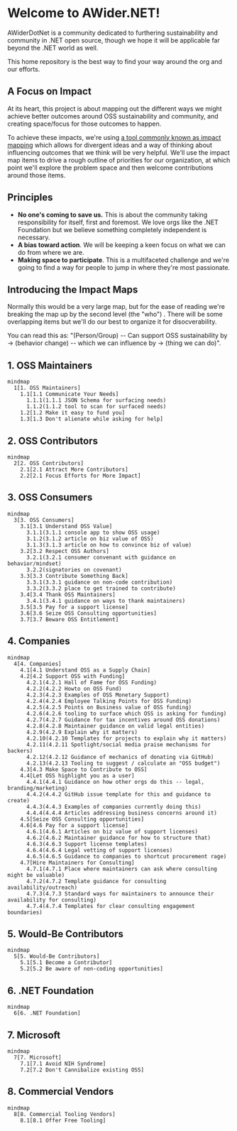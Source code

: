 # Welcome to AWider.NET!

AWiderDotNet is a community dedicated to furthering sustainability and community in .NET open source, though we hope it will be applicable far beyond the .NET world as well.

This home repository is the best way to find your way around the org and our efforts.

## A Focus on Impact

At its heart, this project is about mapping out the different ways we might achieve better outcomes around OSS sustainability and community, and creating space/focus for those outcomes to happen.

To achieve these impacts, we're using [a tool commonly known as impact mapping](https://www.impactmapping.org) which allows for divergent ideas and a way of thinking about influencing outcomes that we think will be very helpful. We'll use the impact map items to drive a rough outline of priorities for our organization, at which point we'll explore the problem space and then welcome contributions around those items.

## Principles

* **No one's coming to save us.** This is about the community taking responsibility for itself, first and foremost. We love orgs like the .NET Foundation but we believe something completely independent is necessary.
* **A bias toward action**. We will be keeping a keen focus on what we can do from where we are.
* **Making space to participate**. This is a multifaceted challenge and we're going to find a way for people to jump in where they're most passionate.

## Introducing the Impact Maps

Normally this would be a very large map, but for the ease of reading we're breaking the map up by the second level (the "who")
. There will be some overlapping items but we'll do our best to organize it for disocverability.

You can read this as: "(Person/Group) -- Can support OSS sustainability by -> (behavior change)  -- which we can influence by -> (thing we can do)".


## 1. OSS Maintainers

```mermaid
mindmap
  1[1. OSS Maintainers]
    1.1[1.1 Communicate Your Needs]
      1.1.1(1.1.1 JSON Schema for surfacing needs)
      1.1.2(1.1.2 tool to scan for surfaced needs)
    1.2[1.2 Make it easy to fund you]
    1.3[1.3 Don't alienate while asking for help]
```

## 2. OSS Contributors

```mermaid
mindmap
  2[2. OSS Contributors]
    2.1[2.1 Attract More Contributors]
    2.2[2.1 Focus Efforts for More Impact]
```

## 3. OSS Consumers

```mermaid
mindmap
  3[3. OSS Consumers]
    3.1[3.1 Understand OSS Value]
      3.1.1(3.1.1 console app to show OSS usage)
      3.1.2(3.1.2 article on biz value of OSS)
      3.1.3(3.1.3 article on how to convince biz of value)
    3.2[3.2 Respect OSS Authors]
      3.2.1(3.2.1 consumer convenant with guidance on behavior/mindset)
      3.2.2(signatories on covenant)
    3.3[3.3 Contribute Something Back]
      3.3.1(3.3.1 guidance on non-code contribution)
      3.3.2(3.3.2 place to get trained to contribute)
    3.4[3.4 Thank OSS Maintainers]
      3.4.1(3.4.1 guidance on ways to thank maintainers)
    3.5[3.5 Pay for a support license]
    3.6[3.6 Seize OSS Consulting opportunities]
    3.7[3.7 Beware OSS Entitlement]
```

## 4. Companies

```mermaid
mindmap
  4[4. Companies]
    4.1[4.1 Understand OSS as a Supply Chain]
    4.2[4.2 Support OSS with Funding]
      4.2.1(4.2.1 Hall of Fame for OSS Funding)
      4.2.2(4.2.2 Howto on OSS Fund)
      4.2.3(4.2.3 Examples of OSS Monetary Support)
      4.2.4(4.2.4 Employee Talking Points for OSS Funding)
      4.2.5(4.2.5 Points on Business value of OSS funding)
      4.2.6(4.2.6 tooling to surface which OSS is asking for funding)
      4.2.7(4.2.7 Guidance for tax incentives around OSS donations)
      4.2.8(4.2.8 Maintainer guidance on valid legal entities)
      4.2.9(4.2.9 Explain why it matters)
      4.2.10(4.2.10 Templates for projects to explain why it matters)
      4.2.11(4.2.11 Spotlight/social media praise mechanisms for backers)
      4.2.12(4.2.12 Guidance of mechanics of donating via GitHub)
      4.2.13(4.2.13 Tooling to suggest / calculate an "OSS budget")
    4.3[4.3 Make Space to Contribute to OSS]
    4.4[Let OSS highlight you as a user]
      4.4.1(4.4.1 Guidance on how other orgs do this -- legal, branding/marketing)
      4.4.2(4.4.2 GitHub issue template for this and guidance to create)
      4.4.3(4.4.3 Examples of companies currently doing this)
      4.4.4(4.4.4 Articles addressing business concerns around it)
    4.5[Seize OSS Consulting opportunities]
    4.6[4.6 Pay for a support license]
      4.6.1(4.6.1 Articles on biz value of support licenses)
      4.6.2(4.6.2 Maintainer guidance for how to structure that)
      4.6.3(4.6.3 Support license templates)
      4.6.4(4.6.4 Legal vetting of support licenses)
      4.6.5(4.6.5 Guidance to companies to shortcut procurement rage)
    4.7[Hire Maintainers for Consulting]
      4.7.1(4.7.1 Place where maintainers can ask where consulting might be valuable)
      4.7.2(4.7.2 Template guidance for consulting availability/outreach)
      4.7.3(4.7.3 Standard ways for maintainers to announce their availability for consulting)
      4.7.4(4.7.4 Templates for clear consulting engagement boundaries)

```

## 5. Would-Be Contributors

```mermaid
mindmap
  5[5. Would-Be Contributors]
    5.1[5.1 Become a Contributor]
    5.2[5.2 Be aware of non-coding opportunities]
```

## 6. .NET Foundation

```mermaid
mindmap
  6[6. .NET Foundation]
```

## 7. Microsoft

```mermaid
mindmap
  7[7. Microsoft]
    7.1[7.1 Avoid NIH Syndrome]
    7.2[7.2 Don't Cannibalize existing OSS]
```

## 8. Commercial Vendors

```mermaid
mindmap
  8[8. Commercial Tooling Vendors]
    8.1[8.1 Offer Free Tooling]
```
